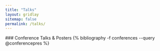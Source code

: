 ```yaml
---
title: "Talks"
layout: gridlay
sitemap: false
permalink: /talks/
---
```


<!-- <div class="jumbotron">
### Upcoming Talks
{% bibliography -f conferences --query @upposter %}
</div> -->


<div class="jumbotron">
### Conference Talks & Posters
{% bibliography -f conferences --query @conferencepres %}
</div>

